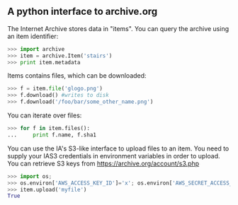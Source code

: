 ## A python interface to archive.org ##

The Internet Archive stores data in "items". You can query the archive using an item identifier:

```python
>>> import archive
>>> item = archive.Item('stairs')
>>> print item.metadata
```

Items contains files, which can be downloaded:

```python
>>> f = item.file('glogo.png')
>>> f.download() #writes to disk
>>> f.download('/foo/bar/some_other_name.png')
```

You can iterate over files:

```python
>>> for f in item.files():
...     print f.name, f.sha1
```

You can use the IA's S3-like interface to upload files to an item.
You need to supply your IAS3 credentials in environment variables in order to upload.
You can retrieve S3 keys from https://archive.org/account/s3.php

```python
>>> import os;
>>> os.environ['AWS_ACCESS_KEY_ID']='x'; os.environ['AWS_SECRET_ACCESS_KEY']='y'
>>> item.upload('myfile')
True
```
